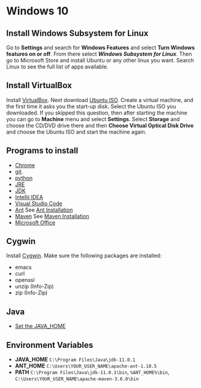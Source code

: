 # Windows 10

## Install Windows Subsystem for Linux
Go to **Settings** and search for **Windows Features** and select **Turn Windows features on or off**.
From there select ***Windows Subsystem for Linux***. Then go to Microsoft Store and install Ubuntu
or any other linux you want. Search Linux to see the full list of apps available.

## Install VirtualBox
Install [VirtualBox](https://www.virtualbox.org/wiki/Downloads).
Next download [Ubuntu ISO](https://www.ubuntu.com/desktop).
Create a virtual machine, and the first time it asks you the start-up disk. Select
the Ubuntu ISO you downloaded. If you skipped this question, then after starting
the machine you can go to **Machine** menu and select **Settings**. Select **Storage**
and choose the CD/DVD drive there and then **Choose Virtual Optical Disk Drive** and
choose the Ubuntu ISO and start the machine again.

## Programs to install
* [Chrome](https://www.google.com/chrome/)
* [git](https://git-scm.com/).
* [python](https://www.python.org/downloads/windows/)
* [JRE](https://www.java.com/en/download/)
* [JDK](https://www.oracle.com/technetwork/java/javase/downloads/index.html)
* [Intellij IDEA](https://www.jetbrains.com/idea/download/#section=windows)
* [Visual Studio Code](https://code.visualstudio.com/download)
* [Ant](https://ant.apache.org/bindownload.cgi) See [Ant Installation](https://www.mkyong.com/ant/how-to-install-apache-ant-on-windows/)
* [Maven](https://maven.apache.org/download.cgi) See [Maven Installation](https://www.mkyong.com/maven/how-to-install-maven-in-windows/)
* [Microsoft Office](http://www.microsofthup.com/hupus/home.aspx)

## Cygwin
Install [Cygwin](https://cygwin.com/install.html). Make sure the following packages are
installed:

* emacs
* curl
* openssl
* unzip (Info-Zip)
* zip (Info-Zip)

## Java
* [Set the JAVA_HOME](https://docs.oracle.com/cd/E19182-01/820-7851/inst_cli_jdk_javahome_t/)

## Environment Variables
* **JAVA_HOME** `C:\Program Files\Java\jdk-11.0.1`
* **ANT_HOME** `C:\Users\YOUR_USER_NAME\apache-ant-1.10.5`
* **PATH** `C:\Program Files\Java\jdk-11.0.1\bin`, `%ANT_HOME%\bin`,
`C:\Users\YOUR_USER_NAME\apache-maven-3.6.0\bin`

